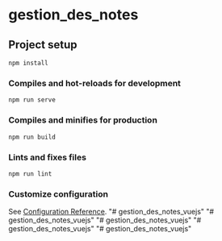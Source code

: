 # gestion_des_notes

## Project setup
```
npm install
```

### Compiles and hot-reloads for development
```
npm run serve
```

### Compiles and minifies for production
```
npm run build
```

### Lints and fixes files
```
npm run lint
```

### Customize configuration
See [Configuration Reference](https://cli.vuejs.org/config/).
"# gestion_des_notes_vuejs" 
"# gestion_des_notes_vuejs" 
"# gestion_des_notes_vuejs" 
"# gestion_des_notes_vuejs" 
"# gestion_des_notes_vuejs" 
